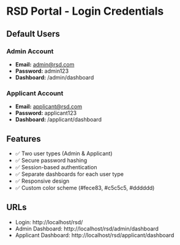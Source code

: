 # RSD Portal - Login Credentials

## Default Users

### Admin Account
- **Email:** admin@rsd.com
- **Password:** admin123
- **Dashboard:** /admin/dashboard

### Applicant Account
- **Email:** applicant@rsd.com
- **Password:** applicant123
- **Dashboard:** /applicant/dashboard

## Features
- ✅ Two user types (Admin & Applicant)
- ✅ Secure password hashing
- ✅ Session-based authentication
- ✅ Separate dashboards for each user type
- ✅ Responsive design
- ✅ Custom color scheme (#fece83, #c5c5c5, #dddddd)

## URLs
- Login: http://localhost/rsd/
- Admin Dashboard: http://localhost/rsd/admin/dashboard
- Applicant Dashboard: http://localhost/rsd/applicant/dashboard
